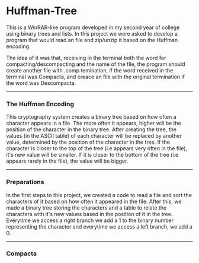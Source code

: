 # Huffman-Tree
This is a WinRAR-like program developed in my second year of college using binary trees and lists. In this project we were asked to develop a program that would read an file 
and zip/unzip it based on the Huffman encoding. 

The idea of it was that, receiving in the terminal both the word for compacting/descompacting and the name of the file, the program should create another file with .comp
temination, if the word received in the terminal was Compacta, and creace an file with the original termination if the word was Descompacta.

---
### The Huffman Encoding
This cryptography system creates a binary tree based on how often a character appears in a file. The more often it appears, higher will be the position of the character in the 
binary tree. After creating the tree, the values (in the ASCII table) of each character will be replaced by another value, determined by the position of the character in the tree.
If the character is closer to the top of the tree (i.e appears very often in the file), it's new value will be smaller. If it is closer to the bottom of the tree (i.e appears 
rarely in the file), the value will be bigger. 

---
### Preparations
In the first steps to this project, we created a code to read a file and sort the characters of it based on how often it appeared in the file. After this, we made a binary tree
storing the characters and a table to relate the characters with it's new values based in the position of it in the tree. Everytime we access a right branch we add a 1 to the
binary number representing the character and everytime we access a left branch, we add a 0.

---
### Compacta
